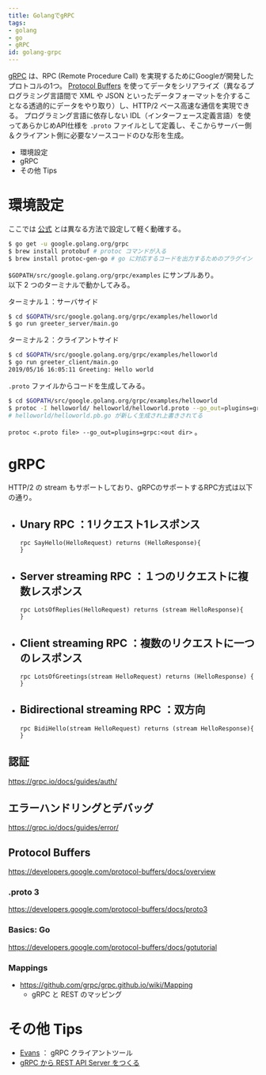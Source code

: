 ```yaml
---
title: GolangでgRPC
tags:
- golang
- go
- gRPC
id: golang-grpc
---
```


[gRPC](https://grpc.io/) は、RPC (Remote Procedure Call) を実現するためにGoogleが開発したプロトコルの1つ。
[Protocol Buffers](https://developers.google.com/protocol-buffers/) を使ってデータをシリアライズ（異なるプログラミング言語間で XML や JSON といったデータフォーマットを介することなる透過的にデータをやり取り）し、HTTP/2 ベース高速な通信を実現できる。
プログラミング言語に依存しない IDL（インターフェース定義言語）を使ってあらかじめAPI仕様を `.proto` ファイルとして定義し、そこからサーバー側＆クライアント側に必要なソースコードのひな形を生成。

- 環境設定
- gRPC
- その他 Tips

# 環境設定

ここでは [公式](https://grpc.io/docs/quickstart/go/) とは異なる方法で設定して軽く動確する。

``` bash
$ go get -u google.golang.org/grpc
$ brew install protobuf # protoc コマンドが入る
$ brew install protoc-gen-go # go に対応するコードを出力するためのプラグイン
```

`$GOPATH/src/google.golang.org/grpc/examples` にサンプルあり。  
以下 2 つのターミナルで動かしてみる。

ターミナル１：サーバサイド
``` bash
$ cd $GOPATH/src/google.golang.org/grpc/examples/helloworld
$ go run greeter_server/main.go
```

ターミナル２：クライアントサイド
``` bash
$ cd $GOPATH/src/google.golang.org/grpc/examples/helloworld
$ go run greeter_client/main.go
2019/05/16 16:05:11 Greeting: Hello world
```

`.proto` ファイルからコードを生成してみる。

``` bash
$ cd $GOPATH/src/google.golang.org/grpc/examples/helloworld
$ protoc -I helloworld/ helloworld/helloworld.proto --go_out=plugins=grpc:helloworld
# helloworld/helloworld.pb.go が新しく生成され上書きされてる
```

`protoc <.proto file> --go_out=plugins=grpc:<out dir>` 。

# gRPC

HTTP/2 の stream もサポートしており、gRPCのサポートするRPC方式は以下の通り。

- Unary RPC ：1リクエスト1レスポンス
    - 
    ```
    rpc SayHello(HelloRequest) returns (HelloResponse){
    }
    ```
- Server streaming RPC ：１つのリクエストに複数レスポンス
    - 
    ```
    rpc LotsOfReplies(HelloRequest) returns (stream HelloResponse){
    }
    ```
- Client streaming RPC ：複数のリクエストに一つのレスポンス
    - 
    ```
    rpc LotsOfGreetings(stream HelloRequest) returns (HelloResponse) {
    }
    ```
- Bidirectional streaming RPC ：双方向
    - 
    ```
    rpc BidiHello(stream HelloRequest) returns (stream HelloResponse){
    }
    ```

## 認証

https://grpc.io/docs/guides/auth/

## エラーハンドリングとデバッグ

https://grpc.io/docs/guides/error/

## Protocol Buffers

https://developers.google.com/protocol-buffers/docs/overview

### .proto 3

https://developers.google.com/protocol-buffers/docs/proto3

### Basics: Go

https://developers.google.com/protocol-buffers/docs/gotutorial

### Mappings

- https://github.com/grpc/grpc.github.io/wiki/Mapping
    - gRPC と REST のマッピング

# その他 Tips

- [Evans](https://github.com/ktr0731/evans) ： gRPC クライアントツール
- [gRPC から REST API Server をつくる](https://fisproject.jp/2018/09/translates-grpc-into-rest-json-api-with-go/)